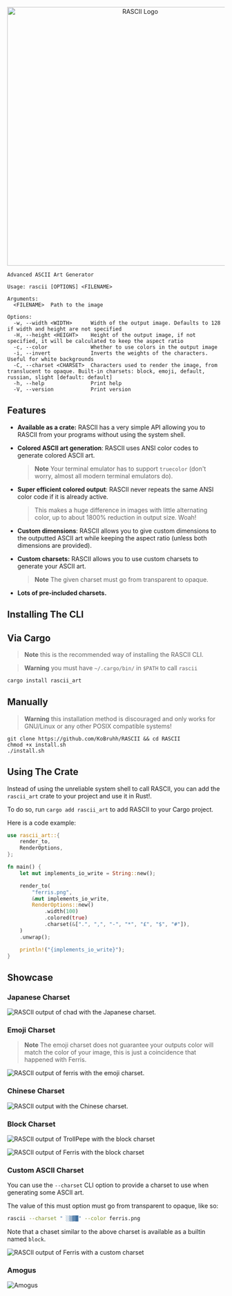 <div align="center">
  <p style="margin-bottom: 0 !important;">
    <img alt="RASCII Logo" src="https://user-images.githubusercontent.com/101834410/204127025-b98aaf39-778b-468b-8f41-36fd858708e8.png" width=600>
  </p>
</div>

```
Advanced ASCII Art Generator

Usage: rascii [OPTIONS] <FILENAME>

Arguments:
  <FILENAME>  Path to the image

Options:
  -w, --width <WIDTH>      Width of the output image. Defaults to 128 if width and height are not specified
  -H, --height <HEIGHT>    Height of the output image, if not specified, it will be calculated to keep the aspect ratio
  -c, --color              Whether to use colors in the output image
  -i, --invert             Inverts the weights of the characters. Useful for white backgrounds
  -C, --charset <CHARSET>  Characters used to render the image, from translucent to opaque. Built-in charsets: block, emoji, default, russian, slight [default: default]
  -h, --help               Print help
  -V, --version            Print version
```

## Features

- **Available as a crate:** RASCII has a very simple API allowing you to RASCII from your programs without using the system shell.

- **Colored ASCII art generation**: RASCII uses ANSI color codes to generate colored ASCII art.
  > **Note** Your terminal emulator has to support `truecolor`
  > (don't worry, almost all modern terminal emulators do).

- **Super efficient colored output**: RASCII never repeats the same ANSI color code if it is already active.
  > This makes a huge difference in images with little alternating
  > color, up to about 1800% reduction in output size. Woah!

- **Custom dimensions**: RASCII allows you to give custom dimensions to the outputted ASCII art while keeping the aspect ratio (unless both dimensions are provided).

- **Custom charsets:** RASCII allows you to use custom charsets to generate your ASCII art.
  > **Note** The given charset must go from transparent to opaque.

- **Lots of pre-included charsets.**

## Installing The CLI

## Via Cargo

> **Note** this is the recommended way of installing the RASCII CLI.

> **Warning** you must have `~/.cargo/bin/` in `$PATH` to call `rascii`
```sh
cargo install rascii_art
```

## Manually

> **Warning** this installation method is discouraged and only works for GNU/Linux or any other POSIX compatible systems!

```
git clone https://github.com/KoBruhh/RASCII && cd RASCII
chmod +x install.sh
./install.sh
```

## Using The Crate

Instead of using the unreliable system shell to call RASCII,
you can add the `rascii_art` crate to your project and use it in Rust!.

To do so, run `cargo add rascii_art` to add RASCII to your Cargo project.

Here is a code example:

```rs
use rascii_art::{
    render_to,
    RenderOptions,
};

fn main() {
    let mut implements_io_write = String::new();

    render_to(
        "ferris.png",
        &mut implements_io_write,
        RenderOptions::new()
            .width(100)
            .colored(true)
            .charset(&[".", ",", "-", "*", "£", "$", "#"]),
    )
    .unwrap();

    println!("{implements_io_write}");
}
```

## Showcase

### Japanese Charset

![RASCII output of chad with the Japanese charset.](https://github.com/KoBruhh/RASCII/assets/101834410/c038edc9-cab3-4270-95df-0269203763fd)

### Emoji Charset

> **Note** The emoji charset does not guarantee your outputs color will match the color of your image,
> this is just a coincidence that happened with Ferris.

![RASCII output of ferris with the emoji charset.](https://user-images.githubusercontent.com/101834410/204243964-f4cfdf8d-10b9-4a2c-8d3c-41182320c789.png)

### Chinese Charset

![RASCII output with the Chinese charset.](https://github.com/KoBruhh/RASCII/assets/101834410/357c084f-ea93-40f9-baa8-16e329b95a51)

### Block Charset

![RASCII output of TrollPepe with the block charset](https://github.com/KoBruhh/RASCII/assets/101834410/3ac7e920-7ab4-441d-886e-2028b108578d)

![RASCII output of Ferris with the block charset](https://github.com/KoBruhh/RASCII/assets/101834410/5122c5ba-8707-489e-a720-caf2e183b026)

### Custom ASCII Charset

You can use the `--charset` CLI option to provide a charset to use when generating some ASCII art.

The value of this must option must go from transparent to opaque, like so:

```sh
rascii --charset " ░▒▓█" --color ferris.png
```

Note that a chaset similar to the above charset is available as a builtin named `block`.

![RASCII output of Ferris with a custom charset](https://user-images.githubusercontent.com/101834410/204243768-4a15bb21-ba93-4979-bd4f-d8e8b1dc4112.png)

### Amogus

![Amogus](https://user-images.githubusercontent.com/101834410/204243525-ed62e0df-789d-4da8-a3a5-3919c548e050.png)
